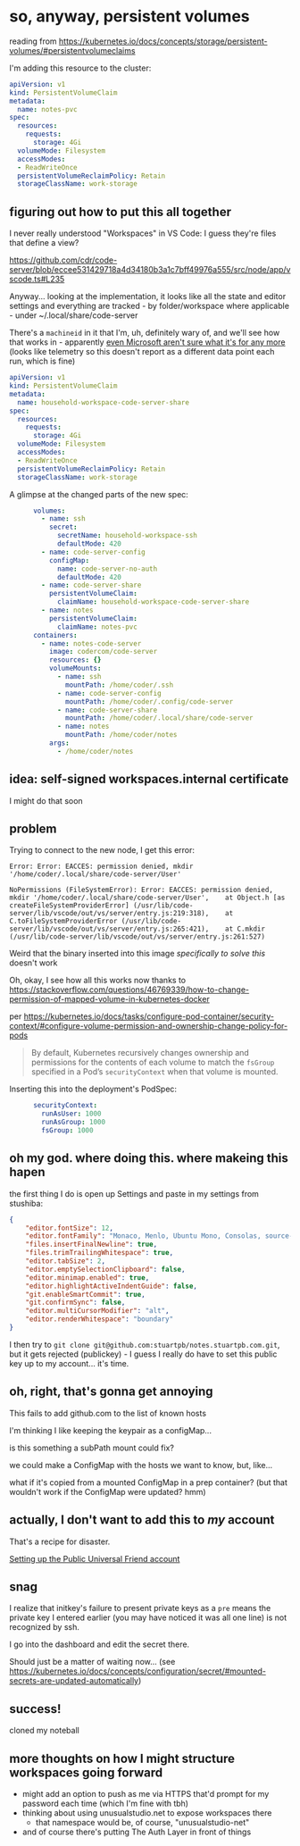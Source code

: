 # so, anyway, persistent volumes

reading from https://kubernetes.io/docs/concepts/storage/persistent-volumes/#persistentvolumeclaims

I'm adding this resource to the cluster:

```yaml
apiVersion: v1
kind: PersistentVolumeClaim
metadata:
  name: notes-pvc
spec:
  resources:
    requests:
      storage: 4Gi
  volumeMode: Filesystem
  accessModes:
  - ReadWriteOnce
  persistentVolumeReclaimPolicy: Retain
  storageClassName: work-storage
```

## figuring out how to put this all together

I never really understood "Workspaces" in VS Code: I guess they're files that define a view?

https://github.com/cdr/code-server/blob/eccee531429718a4d34180b3a1c7bff49976a555/src/node/app/vscode.ts#L235

Anyway... looking at the implementation, it looks like all the state and editor settings and everything are tracked - by folder/workspace where applicable - under ~/.local/share/code-server

There's a `machineid` in it that I'm, uh, definitely wary of, and we'll see how that works in - apparently [even Microsoft aren't sure what it's for any more](https://github.com/Microsoft/vscode/issues/61562) (looks like telemetry so this doesn't report as a different data point each run, which is fine)

```yaml
apiVersion: v1
kind: PersistentVolumeClaim
metadata:
  name: household-workspace-code-server-share
spec:
  resources:
    requests:
      storage: 4Gi
  volumeMode: Filesystem
  accessModes:
  - ReadWriteOnce
  persistentVolumeReclaimPolicy: Retain
  storageClassName: work-storage
```

A glimpse at the changed parts of the new spec:

```yaml
      volumes:
        - name: ssh
          secret:
            secretName: household-workspace-ssh
            defaultMode: 420
        - name: code-server-config
          configMap:
            name: code-server-no-auth
            defaultMode: 420
        - name: code-server-share
          persistentVolumeClaim:
            claimName: household-workspace-code-server-share
        - name: notes
          persistentVolumeClaim:
            claimName: notes-pvc
      containers:
        - name: notes-code-server
          image: codercom/code-server
          resources: {}
          volumeMounts:
            - name: ssh
              mountPath: /home/coder/.ssh
            - name: code-server-config
              mountPath: /home/coder/.config/code-server
            - name: code-server-share
              mountPath: /home/coder/.local/share/code-server
            - name: notes
              mountPath: /home/coder/notes
          args:
            - /home/coder/notes
```

## idea: self-signed workspaces.internal certificate

I might do that soon

## problem

Trying to connect to the new node, I get this error:

```
Error: Error: EACCES: permission denied, mkdir '/home/coder/.local/share/code-server/User'

NoPermissions (FileSystemError): Error: EACCES: permission denied, mkdir '/home/coder/.local/share/code-server/User',    at Object.h [as createFileSystemProviderError] (/usr/lib/code-server/lib/vscode/out/vs/server/entry.js:219:318),    at C.toFileSystemProviderError (/usr/lib/code-server/lib/vscode/out/vs/server/entry.js:265:421),    at C.mkdir (/usr/lib/code-server/lib/vscode/out/vs/server/entry.js:261:527)
```

Weird that the binary inserted into this image *specifically to solve this* doesn't work

Oh, okay, I see how all this works now thanks to https://stackoverflow.com/questions/46769339/how-to-change-permission-of-mapped-volume-in-kubernetes-docker

per https://kubernetes.io/docs/tasks/configure-pod-container/security-context/#configure-volume-permission-and-ownership-change-policy-for-pods

> By default, Kubernetes recursively changes ownership and permissions for the contents of each volume to match the `fsGroup` specified in a Pod’s `securityContext` when that volume is mounted.

Inserting this into the deployment's PodSpec:

```yaml
      securityContext:
        runAsUser: 1000
        runAsGroup: 1000
        fsGroup: 1000
```

## oh my god. where doing this. where makeing this hapen

the first thing I do is open up Settings and paste in my settings from stushiba:

```json
{
    "editor.fontSize": 12,
    "editor.fontFamily": "Monaco, Menlo, Ubuntu Mono, Consolas, source-code-pro, Roboto Mono, Droid Sans Mono, monospace",
    "files.insertFinalNewline": true,
    "files.trimTrailingWhitespace": true,
    "editor.tabSize": 2,
    "editor.emptySelectionClipboard": false,
    "editor.minimap.enabled": true,
    "editor.highlightActiveIndentGuide": false,
    "git.enableSmartCommit": true,
    "git.confirmSync": false,
    "editor.multiCursorModifier": "alt",
    "editor.renderWhitespace": "boundary"
}
```

I then try to `git clone git@github.com:stuartpb/notes.stuartpb.com.git`, but it gets rejected (publickey) - I guess I really do have to set this public key up to my account... it's time.

## oh, right, that's gonna get annoying

This fails to add github.com to the list of known hosts

I'm thinking I like keeping the keypair as a configMap...

is this something a subPath mount could fix?

we could make a ConfigMap with the hosts we want to know, but, like...

what if it's copied from a mounted ConfigMap in a prep container? (but that wouldn't work if the ConfigMap were updated? hmm)

## actually, I don't want to add this to *my* account

That's a recipe for disaster.

[Setting up the Public Universal Friend account](1b61dbdc-5013-4ca8-825e-6d49db1eca61.md)

## snag

I realize that initkey's failure to present private keys as a `pre` means the private key I entered earlier (you may have noticed it was all one line) is not recognized by ssh.

I go into the dashboard and edit the secret there.

Should just be a matter of waiting now... (see https://kubernetes.io/docs/concepts/configuration/secret/#mounted-secrets-are-updated-automatically)

## success!

cloned my noteball

## more thoughts on how I might structure workspaces going forward

- might add an option to push as me via HTTPS that'd prompt for my password each time (which I'm fine with tbh)
- thinking about using unusualstudio.net to expose workspaces there
  - that namespace would be, of course, "unusualstudio-net"
- and of course there's putting The Auth Layer in front of things
